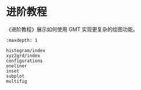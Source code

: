 # 进阶教程

《进阶教程》展示如何使用 GMT 实现更复杂的绘图功能。

```{toctree}
:maxdepth: 1

histogram/index
xyz2grd/index
configurations
oneliner
inset
subplot
multifig
```
